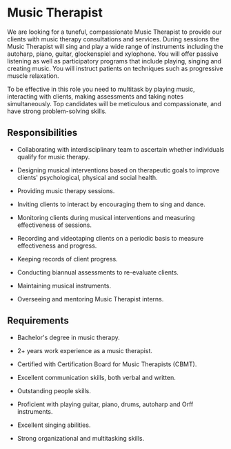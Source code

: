 # Music Therapist

We are looking for a tuneful, compassionate Music Therapist to provide our clients with music therapy consultations and services. During sessions the Music Therapist will sing and play a wide range of instruments including the autoharp, piano, guitar, glockenspiel and xylophone. You will offer passive listening as well as participatory programs that include playing, singing and creating music. You will instruct patients on techniques such as progressive muscle relaxation.

To be effective in this role you need to multitask by playing music, interacting with clients, making assessments and taking notes simultaneously. Top candidates will be meticulous and compassionate, and have strong problem-solving skills.

## Responsibilities

* Collaborating with interdisciplinary team to ascertain whether individuals qualify for music therapy.

* Designing musical interventions based on therapeutic goals to improve clients' psychological, physical and social health.

* Providing music therapy sessions.

* Inviting clients to interact by encouraging them to sing and dance.

* Monitoring clients during musical interventions and measuring effectiveness of sessions.

* Recording and videotaping clients on a periodic basis to measure effectiveness and progress.

* Keeping records of client progress.

* Conducting biannual assessments to re-evaluate clients.

* Maintaining musical instruments.

* Overseeing and mentoring Music Therapist interns.

## Requirements

* Bachelor's degree in music therapy.

* 2+ years work experience as a music therapist.

* Certified with Certification Board for Music Therapists (CBMT).

* Excellent communication skills, both verbal and written.

* Outstanding people skills.

* Proficient with playing guitar, piano, drums, autoharp and Orff instruments.

* Excellent singing abilities.

* Strong organizational and multitasking skills.

